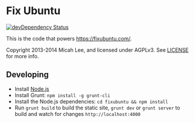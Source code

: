 # Fix Ubuntu

[![devDependency Status](https://david-dm.org/micahflee/fixubuntu/dev-status.svg)](https://david-dm.org/micahflee/fixubuntu#info=devDependencies)

This is the code that powers <https://fixubuntu.com/>.

Copyright 2013-2014 Micah Lee, and licensed under AGPLv3. See [LICENSE](/LICENSE) for more info.


## Developing

* Install [Node.js](http://nodejs.org/download/)
* Install Grunt: `npm install -g grunt-cli`
* Install the Node.js dependencies: `cd fixubuntu && npm install`
* Run `grunt build` to build the static site,
  `grunt dev` or `grunt server` to build and watch for changes `http://localhost:4000`
